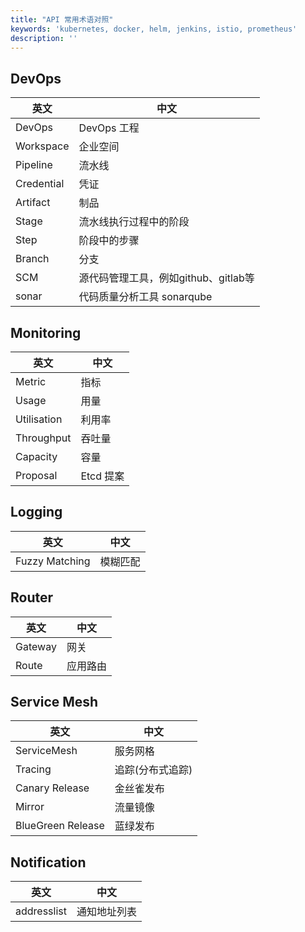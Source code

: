 ```yaml
---
title: "API 常用术语对照"
keywords: 'kubernetes, docker, helm, jenkins, istio, prometheus'
description: ''
---
```


## DevOps

|英文| 中文|
|---|---|
|DevOps|DevOps 工程|
|Workspace| 企业空间|
|Pipeline|流水线|
|Credential|凭证|
|Artifact |制品|
|Stage|流水线执行过程中的阶段|
|Step|阶段中的步骤|
|Branch|分支|
|SCM|源代码管理工具，例如github、gitlab等|
|sonar|代码质量分析工具 sonarqube|

## Monitoring

|英文| 中文|
|---|---|
|Metric|指标|
|Usage|用量|
|Utilisation|利用率|
|Throughput|吞吐量|
|Capacity|容量|
|Proposal|Etcd 提案|

## Logging

|英文| 中文|
|---|---|
|Fuzzy Matching |模糊匹配|


## Router

|英文| 中文|
|---|---|
|Gateway|网关|
|Route|应用路由|

## Service Mesh

|英文| 中文|
|---|---|
|ServiceMesh|服务网格|
|Tracing|追踪(分布式追踪)|
|Canary Release| 金丝雀发布|
|Mirror|流量镜像|
|BlueGreen Release|蓝绿发布|

## Notification

|英文| 中文|
|---|---|
|addresslist|通知地址列表| 
